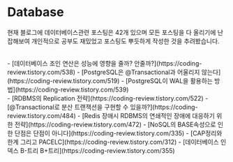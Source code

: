 # Database

현재 블로그에 데이터베이스관련 포스팅은 42개 있으며 모든 포스팅을 다 올리기에 난잡해보여 개인적으로 공부도 재밌었고 포스팅도 뿌듯하게 작성한 것을 추려봤습니다. 

<br/>
- [데이터베이스 조인 연산은 성능에 영향을 줄까? 안줄까?](https://coding-review.tistory.com/538)
- [PostgreSQL은 @Transactional과 어울리지 않는다](https://coding-review.tistory.com/519)
- [PostgreSQL이 WAL을 활용하는 방법](https://coding-review.tistory.com/539)
<br/>
- [RDBMS의 Replication 전략](https://coding-review.tistory.com/522)
- [@Transactional로 분산 트랜잭션을 구현할 수 있을까?](https://coding-review.tistory.com/484)
- [Redis 장애시 RDBMS의 연쇄적인 장애에 대응하기 위한 전략](https://coding-review.tistory.com/472)
- [NoSQL의 BASE속성으로 인한 단점은 단점이 아니다](https://coding-review.tistory.com/335)
- [CAP정리와 한계 그리고 PACELC](https://coding-review.tistory.com/312)
- [데이터베이스 인덱스 B-트리 B+트리](https://coding-review.tistory.com/355)
